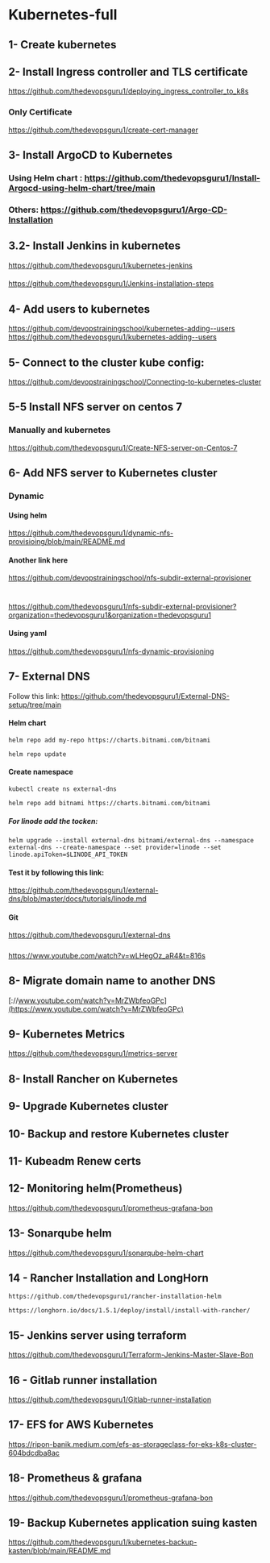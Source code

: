 # Kubernetes-full
## 1- Create kubernetes
## 2- Install Ingress controller and TLS certificate
https://github.com/thedevopsguru1/deploying_ingress_controller_to_k8s
### Only Certificate
https://github.com/thedevopsguru1/create-cert-manager
## 3- Install ArgoCD to Kubernetes
### Using Helm chart : https://github.com/thedevopsguru1/Install-Argocd-using-helm-chart/tree/main
### Others: https://github.com/thedevopsguru1/Argo-CD-Installation
## 3.2- Install Jenkins in kubernetes
https://github.com/thedevopsguru1/kubernetes-jenkins
####
https://github.com/thedevopsguru1/Jenkins-installation-steps
## 4- Add users to kubernetes
https://github.com/devopstrainingschool/kubernetes-adding--users
https://github.com/thedevopsguru1/kubernetes-adding--users
## 5- Connect to the cluster kube config:
https://github.com/devopstrainingschool/Connecting-to-kubernetes-cluster
## 5-5 Install NFS server on centos 7
### Manually and kubernetes
https://github.com/thedevopsguru1/Create-NFS-server-on-Centos-7
## 6- Add NFS server to Kubernetes cluster
### Dynamic
#### Using helm
https://github.com/thedevopsguru1/dynamic-nfs-provisioing/blob/main/README.md
#### Another link here
https://github.com/devopstrainingschool/nfs-subdir-external-provisioner
#
https://github.com/thedevopsguru1/nfs-subdir-external-provisioner?organization=thedevopsguru1&organization=thedevopsguru1
#### Using yaml
https://github.com/thedevopsguru1/nfs-dynamic-provisioning

## 7- External DNS 
Follow this link: https://github.com/thedevopsguru1/External-DNS-setup/tree/main
#### Helm chart
```
helm repo add my-repo https://charts.bitnami.com/bitnami
```
```
helm repo update
```
#### Create namespace
```
kubectl create ns external-dns
```
```
helm repo add bitnami https://charts.bitnami.com/bitnami
```
##### For linode add the tocken:
```
helm upgrade --install external-dns bitnami/external-dns --namespace external-dns --create-namespace --set provider=linode --set linode.apiToken=$LINODE_API_TOKEN
```
#### Test it by following this link:
https://github.com/thedevopsguru1/external-dns/blob/master/docs/tutorials/linode.md
#### Git 
https://github.com/thedevopsguru1/external-dns
#####
https://www.youtube.com/watch?v=wLHegOz_aR4&t=816s
## 8- Migrate domain name to another DNS
[://www.youtube.com/watch?v=MrZWbfeoGPc](https://www.youtube.com/watch?v=MrZWbfeoGPc)
## 9- Kubernetes Metrics
https://github.com/thedevopsguru1/metrics-server
## 8- Install Rancher on Kubernetes
## 9- Upgrade Kubernetes cluster
## 10- Backup and restore Kubernetes cluster
## 11- Kubeadm Renew certs
## 12- Monitoring helm(Prometheus)
https://github.com/thedevopsguru1/prometheus-grafana-bon
## 13- Sonarqube helm
https://github.com/thedevopsguru1/sonarqube-helm-chart
## 14 - Rancher Installation and LongHorn
```
https://github.com/thedevopsguru1/rancher-installation-helm
```
```
https://longhorn.io/docs/1.5.1/deploy/install/install-with-rancher/
```
## 15- Jenkins server using terraform
https://github.com/thedevopsguru1/Terraform-Jenkins-Master-Slave-Bon
## 16 - Gitlab runner installation
https://github.com/thedevopsguru1/Gitlab-runner-installation
## 17- EFS for AWS Kubernetes
https://ripon-banik.medium.com/efs-as-storageclass-for-eks-k8s-cluster-604bdcdba8ac
## 18- Prometheus & grafana
https://github.com/thedevopsguru1/prometheus-grafana-bon
## 19- Backup Kubernetes application suing kasten
https://github.com/thedevopsguru1/kubernetes-backup-kasten/blob/main/README.md
